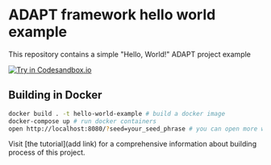 # ADAPT framework hello world example
This repository contains a simple "Hello, World!" ADAPT project example

[![Try in Codesandbox.io](https://img.shields.io/badge/Try%20in%20Codesandbox.io-blue)](https://codesandbox.io/p/github/adapt-toolkit/adapt-hello-world-example/adapt/messenger-old-syntax?file=/.codesandbox/README.md:1,1)

## Building in Docker

```bash
docker build . -t hello-world-example # build a docker image
docker-compose up # run docker containers
open http://localhost:8080/?seed=your_seed_phrase # you can open more windows with unique seed phrases
```


Visit [the tutorial](add link) for a comprehensive information about building process of this project.


